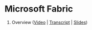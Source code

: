 # Microsoft Fabric


1. Overview ([Video](https://youtu.be/3dN-lYJSUBg) | [Transcript](https://github.com/adnanhashmi/learning/blob/main/fabric/01-Fabric-Ent-Analytics.md) | [Slides](https://github.com/adnanhashmi/learning/blob/main/fabric/01-Fabric-Ent-Analytics.pdf))
